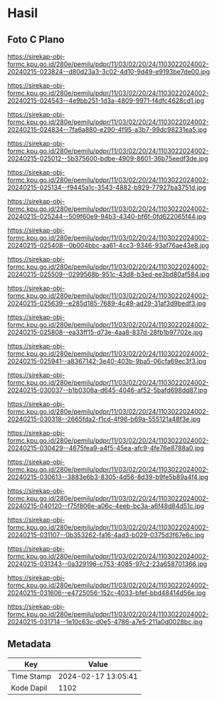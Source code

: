 # Hasil

## Foto C Plano

https://sirekap-obj-formc.kpu.go.id/280e/pemilu/pdpr/11/03/02/20/24/1103022024002-20240215-023824--d80d23a3-3c02-4d10-9d49-e9193be7de00.jpg

https://sirekap-obj-formc.kpu.go.id/280e/pemilu/pdpr/11/03/02/20/24/1103022024002-20240215-024543--4e9bb251-1d3a-4809-9971-f4dfc4628cd1.jpg

https://sirekap-obj-formc.kpu.go.id/280e/pemilu/pdpr/11/03/02/20/24/1103022024002-20240215-024834--7fa6a880-e290-4f95-a3b7-99dc98231ea5.jpg

https://sirekap-obj-formc.kpu.go.id/280e/pemilu/pdpr/11/03/02/20/24/1103022024002-20240215-025012--5b375600-bdbe-4909-8601-36b75eedf3de.jpg

https://sirekap-obj-formc.kpu.go.id/280e/pemilu/pdpr/11/03/02/20/24/1103022024002-20240215-025134--f9445a1c-3543-4882-b929-77927ba3751d.jpg

https://sirekap-obj-formc.kpu.go.id/280e/pemilu/pdpr/11/03/02/20/24/1103022024002-20240215-025244--509f60e9-94b3-4340-bf6f-0fd622065f44.jpg

https://sirekap-obj-formc.kpu.go.id/280e/pemilu/pdpr/11/03/02/20/24/1103022024002-20240215-025408--0b004bbc-aa61-4cc3-9346-93af76ae43e8.jpg

https://sirekap-obj-formc.kpu.go.id/280e/pemilu/pdpr/11/03/02/20/24/1103022024002-20240215-025509--0299568b-951c-43d8-b3ed-ee3bd80af584.jpg

https://sirekap-obj-formc.kpu.go.id/280e/pemilu/pdpr/11/03/02/20/24/1103022024002-20240215-025639--e285d185-7689-4c49-ad29-31af3d9bedf3.jpg

https://sirekap-obj-formc.kpu.go.id/280e/pemilu/pdpr/11/03/02/20/24/1103022024002-20240215-025808--ea33ff15-d73e-4aa8-837d-28fb1b97702e.jpg

https://sirekap-obj-formc.kpu.go.id/280e/pemilu/pdpr/11/03/02/20/24/1103022024002-20240215-025941--a8367142-3e40-403b-9ba5-06cfa69ec3f3.jpg

https://sirekap-obj-formc.kpu.go.id/280e/pemilu/pdpr/11/03/02/20/24/1103022024002-20240215-030037--b1b0306a-d645-4046-af52-5bafd698dd87.jpg

https://sirekap-obj-formc.kpu.go.id/280e/pemilu/pdpr/11/03/02/20/24/1103022024002-20240215-030318--2665fda2-f1cd-4f96-b69a-555121a48f3e.jpg

https://sirekap-obj-formc.kpu.go.id/280e/pemilu/pdpr/11/03/02/20/24/1103022024002-20240215-030429--4675fea9-a4f5-45ea-afc9-4fe76e8788a0.jpg

https://sirekap-obj-formc.kpu.go.id/280e/pemilu/pdpr/11/03/02/20/24/1103022024002-20240215-030613--3883e6b3-8305-4d56-8d39-b9fe5b89a4f4.jpg

https://sirekap-obj-formc.kpu.go.id/280e/pemilu/pdpr/11/03/02/20/24/1103022024002-20240215-040120--f75f806e-a06c-4eeb-bc3a-a6f48d84d51c.jpg

https://sirekap-obj-formc.kpu.go.id/280e/pemilu/pdpr/11/03/02/20/24/1103022024002-20240215-031107--0b353262-fa16-4ad3-b029-0375d3f67e6c.jpg

https://sirekap-obj-formc.kpu.go.id/280e/pemilu/pdpr/11/03/02/20/24/1103022024002-20240215-031343--0a329196-c753-4085-97c2-23a658701366.jpg

https://sirekap-obj-formc.kpu.go.id/280e/pemilu/pdpr/11/03/02/20/24/1103022024002-20240215-031606--e4725056-152c-4033-bfef-bbd48414d56e.jpg

https://sirekap-obj-formc.kpu.go.id/280e/pemilu/pdpr/11/03/02/20/24/1103022024002-20240215-031714--1e10c63c-d0e5-4786-a7e5-211a0d0028bc.jpg


## Metadata

| Key        | Value               |
| ---------- | ------------------- |
| Time Stamp | 2024-02-17 13:05:41 |
| Kode Dapil | 1102                |



